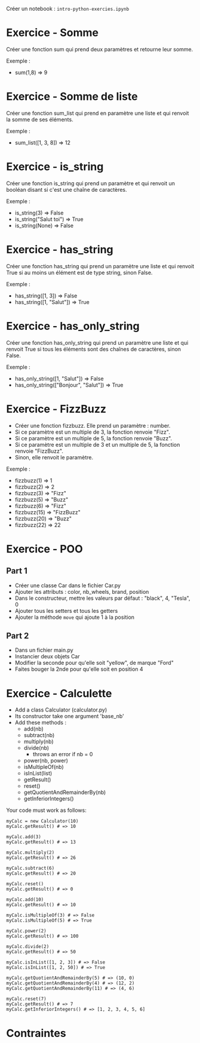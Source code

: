 Créer un notebook : `intro-python-exercies.ipynb`

# Exercice - Somme

Créer une fonction sum qui prend deux paramètres et retourne leur somme.

Exemple :

- sum(1,8) => 9

# Exercice - Somme de liste

Créer une fonction sum_list qui prend en paramètre une liste et qui renvoit la somme de ses éléments.

Exemple :

- sum_list([1, 3, 8]) => 12

# Exercice - is_string

Créer une fonction is_string qui prend un paramètre et qui renvoit un booléan disant si c'est une chaîne de caractères.

Exemple :

- is_string(3) => False
- is_string("Salut toi") => True
- is_string(None) => False

# Exercice - has_string

Créer une fonction has_string qui prend un paramètre une liste et qui renvoit True si au moins un élément est de type string, sinon False.

Exemple :

- has_string([1, 3]) => False
- has_string([1, "Salut"]) => True

# Exercice - has_only_string

Créer une fonction has_only_string qui prend un paramètre une liste et qui renvoit True si tous les éléments sont des chaînes de caractères, sinon False.

Exemple :

- has_only_string([1, "Salut"]) => False
- has_only_string(["Bonjour", "Salut"]) => True

# Exercice - FizzBuzz

- Créer une fonction fizzbuzz. Elle prend un paramètre : number.
- Si ce paramètre est un multiple de 3, la fonction renvoie "Fizz".
- Si ce paramètre est un multiple de 5, la fonction renvoie "Buzz".
- Si ce paramètre est un multiple de 3 et un multiple de 5, la fonction renvoie "FizzBuzz".
- Sinon, elle renvoit le paramètre.

Exemple :

- fizzbuzz(1) => 1
- fizzbuzz(2) => 2
- fizzbuzz(3) => "Fizz"
- fizzbuzz(5) => "Buzz"
- fizzbuzz(6) => "Fizz"
- fizzbuzz(15) => "FizzBuzz"
- fizzbuzz(20) => "Buzz"
- fizzbuzz(22) => 22

# Exercice - POO

## Part 1

- Créer une classe Car dans le fichier Car.py
- Ajouter les attributs : color, nb_wheels, brand, position
- Dans le constructeur, mettre les valeurs par défaut : "black", 4, "Tesla", 0
- Ajouter tous les setters et tous les getters
- Ajouter la méthode `move` qui ajoute 1 à la position

## Part 2

- Dans un fichier main.py
- Instancier deux objets Car
- Modifier la seconde pour qu'elle soit "yellow", de marque "Ford"
- Faites bouger la 2nde pour qu'elle soit en position 4

# Exercice - Calculette

- Add a class Calculator (calculator.py)
- Its constructor take one argument 'base_nb'
- Add these methods :
  - add(nb)
  - subtract(nb)
  - multiply(nb)
  - divide(nb)
    - throws an error if nb = 0
  - power(nb, power)
  - isMultipleOf(nb)
  - isInList(list)
  - getResult()
  - reset()
  - getQuotientAndRemainderBy(nb)
  - getInferiorIntegers()

Your code must work as follows:

```
myCalc = new Calculator(10)
myCalc.getResult() # => 10

myCalc.add(3)
myCalc.getResult() # => 13

myCalc.multiply(2)
myCalc.getResult() # => 26

myCalc.subtract(6)
myCalc.getResult() # => 20

myCalc.reset()
myCalc.getResult() # => 0

myCalc.add(10)
myCalc.getResult() # => 10

myCalc.isMultipleOf(3) # => False
myCalc.isMultipleOf(5) # => True

myCalc.power(2)
myCalc.getResult() # => 100

myCalc.divide(2)
myCalc.getResult() # => 50

myCalc.isInList([1, 2, 3]) # => False
myCalc.isInList([1, 2, 50]) # => True

myCalc.getQuotientAndRemainderBy(5) # => (10, 0)
myCalc.getQuotientAndRemainderBy(4) # => (12, 2)
myCalc.getQuotientAndRemainderBy(11) # => (4, 6)

myCalc.reset(7)
myCalc.getResult() # => 7
myCalc.getInferiorIntegers() # => [1, 2, 3, 4, 5, 6]

```

# Contraintes
